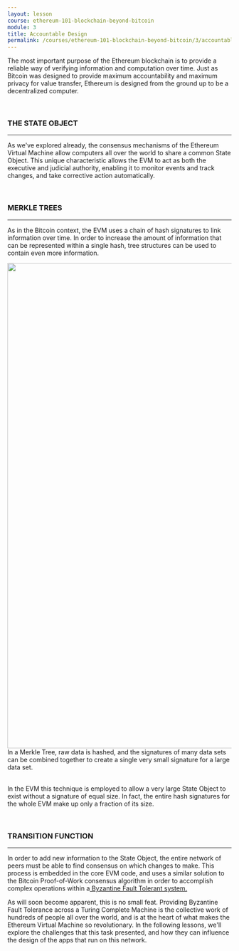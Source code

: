 ```yaml
---
layout: lesson
course: ethereum-101-blockchain-beyond-bitcoin
module: 3
title: Accountable Design
permalink: /courses/ethereum-101-blockchain-beyond-bitcoin/3/accountable-design/
---
```

<span class="openingParagraph">
The most important purpose of the Ethereum blockchain is to provide a reliable way of verifying information and computation over time. Just as Bitcoin was designed to provide maximum accountability and maximum privacy for value transfer, Ethereum is designed from the ground up to be a decentralized computer.</span>

&nbsp;
<h3>THE STATE OBJECT</h3>

<hr />

<span style="font-weight: 400;">As we've explored already, the consensus mechanisms of the Ethereum Virtual Machine allow computers all over the world to share a common State Object. This unique characteristic allows the EVM to act as both the executive and judicial authority, enabling it to monitor events and track changes, and take corrective action automatically. </span>

&nbsp;
<h3>MERKLE TREES</h3>

<hr />

<span style="font-weight: 400;">As in the Bitcoin context, the EVM uses a chain of hash signatures to link information over time. In order to increase the amount of information that can be represented within a single hash, tree structures can be used to contain even more information. </span>

<img class="aligncenter size-full wp-image-17021" src="https://theblockchaininstitute.org/wp-content/uploads/2019/11/MerkleTrees-01.png" alt="" width="2528" height="1090" />
<div class="learnpressImageCaption">In a Merkle Tree, raw data is hashed, and the signatures of many data sets can be combined together to create a single very small signature for a large data set.</div>
&nbsp;

<span style="font-weight: 400;">In the EVM this technique is employed to allow a very large State Object to exist without a signature of equal size. In fact, the entire hash signatures for the whole EVM make up only a fraction of its size. </span>

&nbsp;
<h3>TRANSITION FUNCTION</h3>

<hr />

<span style="font-weight: 400;">In order to add new information to the State Object, the entire network of peers must be able to find consensus on which changes to make. This process is embedded in the core EVM code, and uses a similar solution to the Bitcoin Proof-of-Work consensus algorithm in order to accomplish complex operations within a</span><a href="https://docs.google.com/document/d/1QYr8pCIOhs9Lb7N1VUUlByFnYg1T6V7zuihBKb-f4lM/edit#byzantine-fault-tolerant"><span style="font-weight: 400;"> Byzantine Fault Tolerant system.</span></a><span style="font-weight: 400;"> </span>

<span style="font-weight: 400;">As will soon become apparent, this is no small feat. Providing Byzantine Fault Tolerance across a Turing Complete Machine is the collective work of hundreds of people all over the world, and is at the heart of what makes the Ethereum Virtual Machine so revolutionary. In the following lessons, we'll explore the challenges that this task presented, and how they can influence the design of the apps that run on this network. </span>

